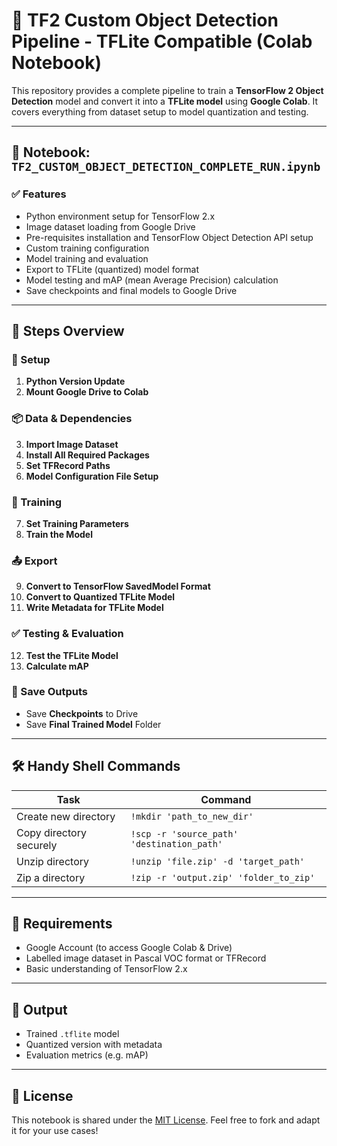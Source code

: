 # 🧠 TF2 Custom Object Detection Pipeline - TFLite Compatible (Colab Notebook)

This repository provides a complete pipeline to train a **TensorFlow 2 Object Detection** model and convert it into a **TFLite model** using **Google Colab**. It covers everything from dataset setup to model quantization and testing.

---

## 📁 Notebook: `TF2_CUSTOM_OBJECT_DETECTION_COMPLETE_RUN.ipynb`

### ✅ Features
- Python environment setup for TensorFlow 2.x
- Image dataset loading from Google Drive
- Pre-requisites installation and TensorFlow Object Detection API setup
- Custom training configuration
- Model training and evaluation
- Export to TFLite (quantized) model format
- Model testing and mAP (mean Average Precision) calculation
- Save checkpoints and final models to Google Drive

---

## 🔧 Steps Overview

### 🧩 Setup
1. **Python Version Update**  
2. **Mount Google Drive to Colab**

### 📦 Data & Dependencies
3. **Import Image Dataset**  
4. **Install All Required Packages**  
5. **Set TFRecord Paths**  
6. **Model Configuration File Setup**

### 🔁 Training
7. **Set Training Parameters**  
8. **Train the Model**

### 📤 Export
9. **Convert to TensorFlow SavedModel Format**  
10. **Convert to Quantized TFLite Model**  
11. **Write Metadata for TFLite Model**

### ✅ Testing & Evaluation
12. **Test the TFLite Model**  
13. **Calculate mAP**

### 💾 Save Outputs
- Save **Checkpoints** to Drive  
- Save **Final Trained Model** Folder  

---

## 🛠️ Handy Shell Commands

| Task                     | Command |
|--------------------------|---------|
| Create new directory     | `!mkdir 'path_to_new_dir'` |
| Copy directory securely  | `!scp -r 'source_path' 'destination_path'` |
| Unzip directory          | `!unzip 'file.zip' -d 'target_path'` |
| Zip a directory          | `!zip -r 'output.zip' 'folder_to_zip'` |

---

## 📌 Requirements
- Google Account (to access Google Colab & Drive)
- Labelled image dataset in Pascal VOC format or TFRecord
- Basic understanding of TensorFlow 2.x

---

## 📎 Output
- Trained `.tflite` model
- Quantized version with metadata
- Evaluation metrics (e.g. mAP)

---

## 📍 License
This notebook is shared under the [MIT License](LICENSE). Feel free to fork and adapt it for your use cases!

